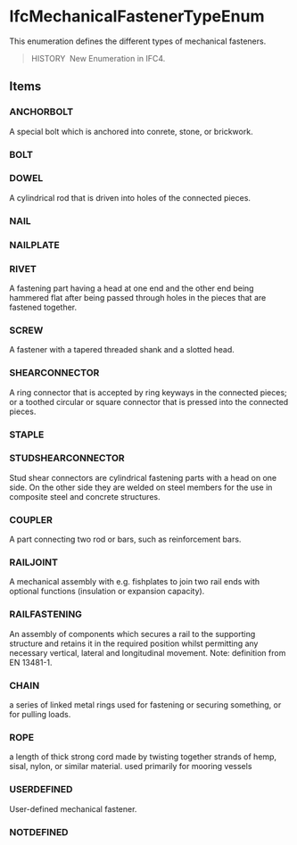 # IfcMechanicalFastenerTypeEnum

This enumeration defines the different types of mechanical fasteners.

> HISTORY&nbsp; New Enumeration in IFC4.

## Items

### ANCHORBOLT
A special bolt which is anchored into conrete, stone, or brickwork.

### BOLT


### DOWEL
A cylindrical rod that is driven into holes of the connected pieces.

### NAIL


### NAILPLATE


### RIVET
A fastening part having a head at one end and the other end being hammered flat after being passed through holes in the pieces that are fastened together.

### SCREW
A fastener with a tapered threaded shank and a slotted head.

### SHEARCONNECTOR
A ring connector that is accepted by ring keyways in the connected pieces; or a toothed circular or square connector that is pressed into the connected pieces.

### STAPLE


### STUDSHEARCONNECTOR
Stud shear connectors are cylindrical fastening parts with a head on one side. On the other side they are welded on steel members for the use in composite steel and concrete structures.

### COUPLER
A part connecting two rod or bars, such as reinforcement bars.

### RAILJOINT
A mechanical assembly with e.g. fishplates to join two rail ends with optional functions (insulation or expansion capacity).

### RAILFASTENING
An assembly of components which secures a rail to the supporting structure and retains it in the required position whilst permitting any necessary vertical, lateral and longitudinal movement.
Note: definition from EN 13481-1.

### CHAIN
a series of linked metal rings used for fastening or securing something, or for pulling loads.

### ROPE
a length of thick strong cord made by twisting together strands of hemp, sisal, nylon, or similar material. used primarily for mooring vessels

### USERDEFINED
User-defined mechanical fastener.

### NOTDEFINED

